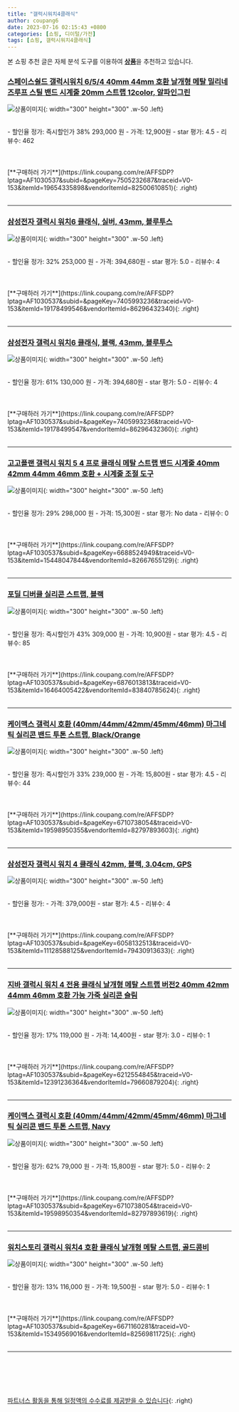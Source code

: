 ```yaml
---
title: "갤럭시워치4클래식"
author: coupang6
date: 2023-07-16 02:15:43 +0800
categories: [쇼핑, 디이털/가전]
tags: [쇼핑, 갤럭시워치4클래식]
---
```


본 쇼핑 추천 글은 자체 분석 도구를 이용하여 [**상품**](https://link.coupang.com/a/bao1ui)을 추천하고 있습니다.

### [스페이스쉴드 갤럭시워치 6/5/4 40mm 44mm 호환 날개형 메탈 밀리네즈루프 스틸 밴드 시계줄 20mm 스트랩 12color, 알파인그린](https://link.coupang.com/re/AFFSDP?lptag=AF1030537&subid=&pageKey=7505232687&traceid=V0-153&itemId=19654335898&vendorItemId=82500610851)

![상품이미지](https://thumbnail6.coupangcdn.com/thumbnails/remote/230x230ex/image/vendor_inventory/950c/906a748b66a3d91fcba5ac58aa1dfead519b9337a97b24fdbf004882320d.jpg){: width="300" height="300" .w-50 .left}


<br>
- 할인율 정가: 즉시할인가 38%  293,000   원
- 가격: 12,900원
- star 평가: 4.5
- 리뷰수: 462
<br>
<br>
<br>
<br>
[**구매하러 가기**](https://link.coupang.com/re/AFFSDP?lptag=AF1030537&subid=&pageKey=7505232687&traceid=V0-153&itemId=19654335898&vendorItemId=82500610851){: .right}
<br>
<br>

---

### [삼성전자 갤럭시 워치6 클래식, 실버, 43mm, 블루투스](https://link.coupang.com/re/AFFSDP?lptag=AF1030537&subid=&pageKey=7405993236&traceid=V0-153&itemId=19178499546&vendorItemId=86296432340)

![상품이미지](https://thumbnail10.coupangcdn.com/thumbnails/remote/230x230ex/image/retail/images/6436420386016186-444f5027-fbc6-4bad-a767-99adcc794700.jpg){: width="300" height="300" .w-50 .left}


<br>
- 할인율 정가: 32%  253,000   원
- 가격: 394,680원
- star 평가: 5.0
- 리뷰수: 4
<br>
<br>
<br>
<br>
[**구매하러 가기**](https://link.coupang.com/re/AFFSDP?lptag=AF1030537&subid=&pageKey=7405993236&traceid=V0-153&itemId=19178499546&vendorItemId=86296432340){: .right}
<br>
<br>

---

### [삼성전자 갤럭시 워치6 클래식, 블랙, 43mm, 블루투스](https://link.coupang.com/re/AFFSDP?lptag=AF1030537&subid=&pageKey=7405993236&traceid=V0-153&itemId=19178499547&vendorItemId=86296432360)

![상품이미지](https://thumbnail9.coupangcdn.com/thumbnails/remote/230x230ex/image/retail/images/586610831489451-36f12329-e7a0-4901-a1b9-6089d50072cc.jpg){: width="300" height="300" .w-50 .left}


<br>
- 할인율 정가: 61%  130,000   원
- 가격: 394,680원
- star 평가: 5.0
- 리뷰수: 4
<br>
<br>
<br>
<br>
[**구매하러 가기**](https://link.coupang.com/re/AFFSDP?lptag=AF1030537&subid=&pageKey=7405993236&traceid=V0-153&itemId=19178499547&vendorItemId=86296432360){: .right}
<br>
<br>

---

### [고고플랜 갤럭시 워치 5 4 프로 클래식 메탈 스트랩 밴드 시계줄 40mm 42mm 44mm 46mm 호환 + 시계줄 조절 도구](https://link.coupang.com/re/AFFSDP?lptag=AF1030537&subid=&pageKey=6688524949&traceid=V0-153&itemId=15448047844&vendorItemId=82667655129)

![상품이미지](https://thumbnail7.coupangcdn.com/thumbnails/remote/230x230ex/image/vendor_inventory/e560/d66410472e1ffb953fe6d40ce8e94b89c8c28ccad82f925f837eb04a9b95.jpg){: width="300" height="300" .w-50 .left}


<br>
- 할인율 정가: 29%  298,000   원
- 가격: 15,300원
- star 평가: No data
- 리뷰수: 0
<br>
<br>
<br>
<br>
[**구매하러 가기**](https://link.coupang.com/re/AFFSDP?lptag=AF1030537&subid=&pageKey=6688524949&traceid=V0-153&itemId=15448047844&vendorItemId=82667655129){: .right}
<br>
<br>

---

### [포딜 디버클 실리콘 스트랩, 블랙](https://link.coupang.com/re/AFFSDP?lptag=AF1030537&subid=&pageKey=6876013813&traceid=V0-153&itemId=16464005422&vendorItemId=83840785624)

![상품이미지](https://thumbnail9.coupangcdn.com/thumbnails/remote/230x230ex/image/vendor_inventory/54cd/3c5ed445e7ea2f8bfbb58d6a16c41c3dc2e5096dd90faeade25d97ebcb57.jpg){: width="300" height="300" .w-50 .left}


<br>
- 할인율 정가: 즉시할인가 43%  309,000   원
- 가격: 10,900원
- star 평가: 4.5
- 리뷰수: 85
<br>
<br>
<br>
<br>
[**구매하러 가기**](https://link.coupang.com/re/AFFSDP?lptag=AF1030537&subid=&pageKey=6876013813&traceid=V0-153&itemId=16464005422&vendorItemId=83840785624){: .right}
<br>
<br>

---

### [케이맥스 갤럭시 호환 (40mm/44mm/42mm/45mm/46mm) 마그네틱 실리콘 밴드 투톤 스트랩, Black/Orange](https://link.coupang.com/re/AFFSDP?lptag=AF1030537&subid=&pageKey=6710738054&traceid=V0-153&itemId=19598950355&vendorItemId=82797893603)

![상품이미지](https://thumbnail7.coupangcdn.com/thumbnails/remote/230x230ex/image/vendor_inventory/43f6/a7ff7ec1eaa2db7899fcca4996b68984e63f5c56718f87892876e87552af.jpg){: width="300" height="300" .w-50 .left}


<br>
- 할인율 정가: 즉시할인가 33%  239,000   원
- 가격: 15,800원
- star 평가: 4.5
- 리뷰수: 44
<br>
<br>
<br>
<br>
[**구매하러 가기**](https://link.coupang.com/re/AFFSDP?lptag=AF1030537&subid=&pageKey=6710738054&traceid=V0-153&itemId=19598950355&vendorItemId=82797893603){: .right}
<br>
<br>

---

### [삼성전자 갤럭시 워치 4 클래식 42mm, 블랙, 3.04cm, GPS](https://link.coupang.com/re/AFFSDP?lptag=AF1030537&subid=&pageKey=6058132513&traceid=V0-153&itemId=11128588125&vendorItemId=79430913633)

![상품이미지](https://thumbnail6.coupangcdn.com/thumbnails/remote/230x230ex/image/vendor_inventory/465f/d4d7a99813566cb77af74ba6c0985f9769a974d88e90f4f3399d45d84146.jpg){: width="300" height="300" .w-50 .left}


<br>
- 할인율 정가: 
- 가격: 379,000원
- star 평가: 4.5
- 리뷰수: 4
<br>
<br>
<br>
<br>
[**구매하러 가기**](https://link.coupang.com/re/AFFSDP?lptag=AF1030537&subid=&pageKey=6058132513&traceid=V0-153&itemId=11128588125&vendorItemId=79430913633){: .right}
<br>
<br>

---

### [지바 갤럭시 워치 4 전용 클래식 날개형 메탈 스트랩 버전2 40mm 42mm 44mm 46mm 호환 가능 가죽 실리콘 슬림](https://link.coupang.com/re/AFFSDP?lptag=AF1030537&subid=&pageKey=6212554845&traceid=V0-153&itemId=12391236364&vendorItemId=79660879204)

![상품이미지](https://thumbnail10.coupangcdn.com/thumbnails/remote/230x230ex/image/vendor_inventory/7fea/5dfe9ac5724136c5b9608e8d1612792185084a0e181d9afb2d9a1949cdc9.jpg){: width="300" height="300" .w-50 .left}


<br>
- 할인율 정가: 17%  119,000   원
- 가격: 14,400원
- star 평가: 3.0
- 리뷰수: 1
<br>
<br>
<br>
<br>
[**구매하러 가기**](https://link.coupang.com/re/AFFSDP?lptag=AF1030537&subid=&pageKey=6212554845&traceid=V0-153&itemId=12391236364&vendorItemId=79660879204){: .right}
<br>
<br>

---

### [케이맥스 갤럭시 호환 (40mm/44mm/42mm/45mm/46mm) 마그네틱 실리콘 밴드 투톤 스트랩, Navy](https://link.coupang.com/re/AFFSDP?lptag=AF1030537&subid=&pageKey=6710738054&traceid=V0-153&itemId=19598950354&vendorItemId=82797893619)

![상품이미지](https://thumbnail6.coupangcdn.com/thumbnails/remote/230x230ex/image/vendor_inventory/1d64/b292744100ce44e3c6928f3fd59bc7f868a2ec000a449e7e7a069f34dabc.jpg){: width="300" height="300" .w-50 .left}


<br>
- 할인율 정가: 62%  79,000   원
- 가격: 15,800원
- star 평가: 5.0
- 리뷰수: 2
<br>
<br>
<br>
<br>
[**구매하러 가기**](https://link.coupang.com/re/AFFSDP?lptag=AF1030537&subid=&pageKey=6710738054&traceid=V0-153&itemId=19598950354&vendorItemId=82797893619){: .right}
<br>
<br>

---

### [워치스토리 갤럭시 워치4 호환 클래식 날개형 메탈 스트랩, 골드콤비](https://link.coupang.com/re/AFFSDP?lptag=AF1030537&subid=&pageKey=6671160281&traceid=V0-153&itemId=15349569016&vendorItemId=82569811725)

![상품이미지](https://thumbnail10.coupangcdn.com/thumbnails/remote/230x230ex/image/vendor_inventory/3cc4/0ab996da31a2ef6433d519a34b8e581862fd829ba40ad1f2f05fb8633661.jpg){: width="300" height="300" .w-50 .left}


<br>
- 할인율 정가: 13%  116,000   원
- 가격: 19,500원
- star 평가: 5.0
- 리뷰수: 1
<br>
<br>
<br>
<br>
[**구매하러 가기**](https://link.coupang.com/re/AFFSDP?lptag=AF1030537&subid=&pageKey=6671160281&traceid=V0-153&itemId=15349569016&vendorItemId=82569811725){: .right}
<br>
<br>

---
<br><br><br><br><br> [파트너스 활동을 통해 일정액의 수수료를 제공받을 수 있습니다](https://link.coupang.com/a/bao1ui){: .right}